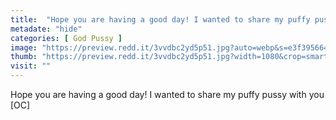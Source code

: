 ```yaml
---
title:  "Hope you are having a good day! I wanted to share my puffy pussy with you [OC]"
metadate: "hide"
categories: [ God Pussy ]
image: "https://preview.redd.it/3vvdbc2yd5p51.jpg?auto=webp&s=e3f3956649b3dbcab868f2d8a212c83498a5a226"
thumb: "https://preview.redd.it/3vvdbc2yd5p51.jpg?width=1080&crop=smart&auto=webp&s=728e435cb0ad291c5ed59fba9dc7f0dc45bdf7b4"
visit: ""
---
```

Hope you are having a good day! I wanted to share my puffy pussy with you [OC]
